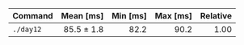 | Command   |  Mean [ms] | Min [ms] | Max [ms] | Relative |
| :-------- | ---------: | -------: | -------: | -------: |
| `./day12` | 85.5 ± 1.8 |     82.2 |     90.2 |     1.00 |
